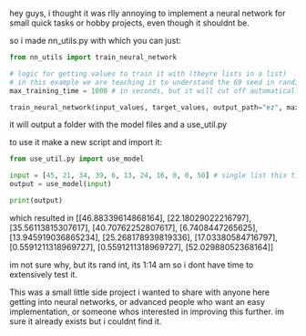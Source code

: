 
hey guys, i thought it was rlly annoying to implement a neural network for small quick tasks or hobby projects, even though it shouldnt be. 

so i made nn_utils.py with which you can just:
```python
from nn_utils import train_neural_network

# logic for getting values to train it with (theyre lists in a list)
# in this example we are teaching it to understand the 69 seed in randint()
max_training_time = 1000 # in seconds, but it will cut off automatically at an optimal time.

train_neural_network(input_values, target_values, output_path="ez", max_training_time) 
```

it will output a folder with the model files and a use_util.py

to use it make a new script and import it:
```python
from use_util.py import use_model

input = [45, 21, 34, 39, 6, 13, 24, 16, 0, 0, 50] # single list this time
output = use_model(input)

print(output) 
```
which resulted in 
[[46.88339614868164], [22.18029022216797], [35.56113815307617], [40.70762252807617], [6.7408447265625], [13.945919036865234], [25.268178939819336], [17.03380584716797], [0.5591211318969727], [0.5591211318969727], [52.02988052368164]] 

im not sure why, but its rand int, its 1:14 am so i dont have time to extensively test it. 


This was a small little side project i wanted to share with anyone here getting into neural networks, or advanced people who want an easy implementation, or someone whos interested in improving this further. im sure it already exists but i couldnt find it.

